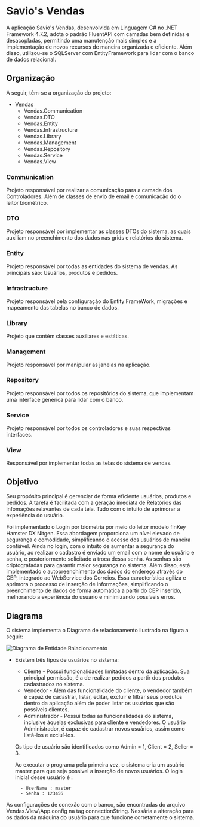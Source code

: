 # Savio's Vendas

A aplicação Savio's Vendas, desenvolvida em Linguagem C# no .NET Framework 4.7.2, adota o padrão FluentAPI com camadas bem definidas e desacopladas, permitindo uma manutenção mais simples e a implementação de novos recursos de maneira organizada e eficiente. Além disso, utilizou-se o SQLServer com EntityFramework para lidar com o banco de dados relacional. 

## Organização
A seguir, têm-se a organização do projeto:

- Vendas
    - Vendas.Communication
    - Vendas.DTO
    - Vendas.Entity
    - Vendas.Infrastructure
    - Vendas.Library
    - Vendas.Management
    - Vendas.Repository
    - Vendas.Service
    - Vendas.View

### Communication
Projeto responsável por realizar a comunicação para a camada dos Controladores. Além de classes de envio de email e comunicação do o leitor biométrico.
### DTO
Projeto responsável por implementar as classes DTOs do sistema, as quais auxiliam no preenchimento dos dados nas grids e relatórios do sistema.
### Entity
Projeto responsável por todas as entidades do sistema de vendas. As principais são: Usuários, produtos e pedidos.
### Infrastructure
Projeto responsável pela configuração do Entity FrameWork, migrações e mapeamento das tabelas no banco de dados.
### Library
Projeto que contém classes auxiliares e estáticas. 
### Management
Projeto responsável por manipular as janelas na aplicação.
### Repository
Projeto responsável por todos os repositórios do sistema, que implementam uma interface genérica para lidar com o banco.
### Service
Projeto responsável por todos os controladores e suas respectivas interfaces.
### View
Responsável por implementar todas as telas do sistema de vendas.

## Objetivo
Seu propósito principal é gerenciar de forma eficiente usuários, produtos e pedidos. A tarefa é facilitada com a geração imediata de Relatórios das infomações relavantes de cada tela. Tudo com o intuito de aprimorar a experiência do usuário.

Foi implementado o Login por biometria por meio do leitor modelo finKey Hamster DX Nitgen. Essa abordagem proporciona um nível elevado de segurança e comodidade, simplificando o acesso dos usuários de maneira confiável. Ainda no login, com o intuito de aumentar a segurança do usuário,  ao realizar o cadastro é enviado um email com o nome de usuário e senha, e posteriormente solicitado a troca dessa senha. As senhas são criptografadas para garantir maior segurança no sistema. Além disso, está implementado o autopreenchimento dos dados do endereço através do CEP, integrado ao WebService dos Correios. Essa característica agiliza e aprimora o processo de inserção de informações, simplificando o preenchimento de dados de forma automática a partir do CEP inserido, melhorando a experiência do usuário e minimizando possíveis erros.

## Diagrama
O sistema implementa o Diagrama de relacionamento ilustrado na figura a seguir:

![Diagrama de Entidade Ralacionamento](https://user-images.githubusercontent.com/61707707/282452920-ee0f41ed-326d-4d32-a4b8-4a6f9059808b.png)

- Existem três tipos de usuários no sistema:
    - Cliente - Possui funcionalidades limitadas dentro da aplicação. Sua principal permissão, é a de realizar pedidos a partir dos produtos cadastrados no sistema.
    - Vendedor - Além das funcionalidade do cliente, o vendedor também é capaz de cadastrar, listar, editar, excluir e filtrar seus produtos dentro da aplicação além de poder listar os usuários que são possíveis clientes. 
    - Administrador - Possui todas as funcionalidades do sistema, inclusive àquelas exclusivas para cliente e vendedores. O usuário Administrador, é capaz de cadastrar novos usuários, assim como listá-los e excluí-los.

    Os tipo de usuário são identificados como Admin = 1, Client = 2, Seller = 3. 

    Ao executar o programa pela primeira vez, o sistema cria um usuário master para que seja possivel a inserção de novos usuários. O login inicial desse usuário é :

        - UserName : master
        - Senha : 123456

As configurações de conexão com o banco, são encontradas do arquivo Vendas.View\App.config na tag connectionString. Nessária a alteração para os dados da máquina do usuário para que funcione corretamente o sistema.